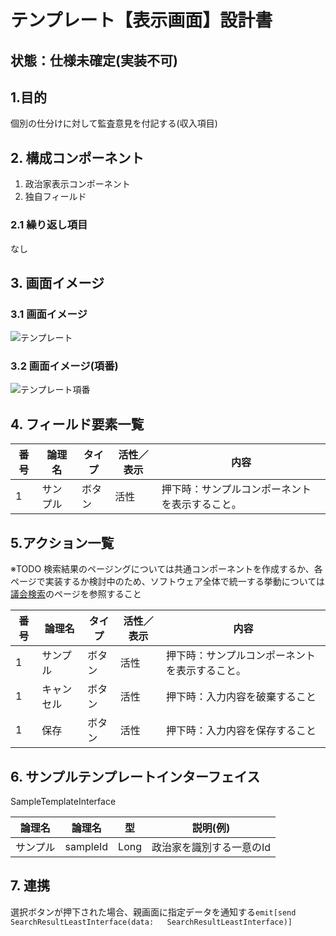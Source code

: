 ﻿# テンプレート【表示画面】設計書

## 状態：仕様未確定(実装不可)

## 1.目的

個別の仕分けに対して監査意見を付記する(収入項目)

## 2. 構成コンポーネント

1. 政治家表示コンポーネント
2. 独自フィールド

### 2.1 繰り返し項目

なし

## 3. 画面イメージ

### 3.1 画面イメージ

![テンプレート](image/テンプレート.drawio.png)

### 3.2 画面イメージ(項番)

![テンプレート項番](image/テンプレート項番.drawio.png)

## 4. フィールド要素一覧

| 番号 |  論理名  | タイプ | 活性／表示 |                      内容                      |
| ---- | -------- | ------ | ---------- | ---------------------------------------------- |
| 1    | サンプル | ボタン | 活性       | 押下時：サンプルコンポーネントを表示すること。 |

## 5.アクション一覧

※TODO 検索結果のページングについては共通コンポーネントを作成するか、各ページで実装するか検討中のため、ソフトウェア全体で統一する挙動については[議会検索](../serach_paliament/serach_paliament.md)のページを参照すること

| 番号 |   論理名   | タイプ | 活性／表示 |                      内容                      |
| ---- | ---------- | ------ | ---------- | ---------------------------------------------- |
| 1    | サンプル   | ボタン | 活性       | 押下時：サンプルコンポーネントを表示すること。 |
| 1    | キャンセル | ボタン | 活性       | 押下時：入力内容を破棄すること                 |
| 1    | 保存       | ボタン | 活性       | 押下時：入力内容を保存すること                 |

## 6. サンプルテンプレートインターフェイス

SampleTemplateInterface

 |  論理名  |  論理名  |  型  |         説明(例)         |
 | -------- | -------- | ---- | ------------------------ |
 | サンプル | sampleId | Long | 政治家を識別する一意のId |

## 7. 連携

選択ボタンが押下された場合、親画面に指定データを通知する`emit[send      SearchResultLeastInterface(data:   SearchResultLeastInterface)]`
